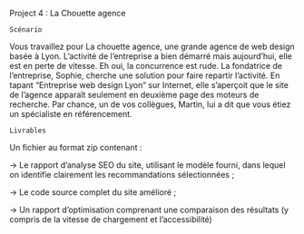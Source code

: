 Project 4 : La Chouette agence


    Scénario

Vous travaillez pour La chouette agence, une grande agence de web design basée à Lyon. L’activité de l’entreprise a bien démarré mais aujourd’hui, elle est en perte de vitesse. Eh oui, la concurrence est rude. La fondatrice de l’entreprise, Sophie, cherche une solution pour faire repartir l’activité. En tapant “Entreprise web design Lyon” sur Internet, elle s’aperçoit que le site de l’agence apparaît seulement en deuxième page des moteurs de recherche. Par chance, un de vos collègues, Martin, lui a dit que vous étiez un spécialiste en référencement.


    Livrables
Un fichier au format zip contenant : 

-> Le rapport d’analyse SEO du site, utilisant le modèle fourni, dans lequel on identifie clairement les recommandations sélectionnées ;

-> Le code source complet du site amélioré ;

-> Un rapport d’optimisation comprenant une comparaison des résultats (y compris de la vitesse de chargement et l’accessibilité)

